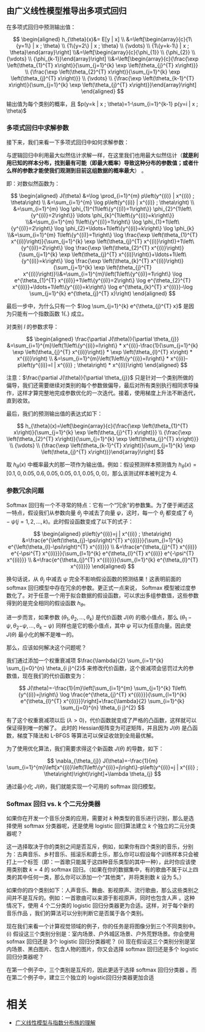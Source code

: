 

## 由广义线性模型推导出多项式回归

在多项式回归中预测输出值：


$$
\begin{aligned}
h_{\theta}(x)&= E[y | x] \\ &=\left[\begin{array}{c}{1\{y=1\} | x ; \theta} \\ {1\{y=2\} | x ; \theta} \\ {\vdots} \\ {1\{y=k-1\} | x ; \theta}\end{array}\right] \\&=\left[\begin{array}{c}{\phi_{1}} \\ {\phi_{2}} \\ {\vdots} \\ {\phi_{k-1}}\end{array}\right] \\&=\left[\begin{array}{c}{\frac{\exp \left(\theta_{1}^{T} x\right)}{\sum_{j=1}^{k} \exp \left(\theta_{j}^{T} x\right)}} \\ {\frac{\exp \left(\theta_{2}^{T} x\right)}{\sum_{j=1}^{k} \exp \left(\theta_{j}^{T} x\right)}} \\ {\vdots} \\ {\frac{\exp \left(\theta_{k-1}^{T} x\right)}{\sum_{j=1}^{k} \exp \left(\theta_{j}^{T} x\right)}}\end{array}\right]
\end{aligned}
$$


输出值为每个类别的概率，且 $p(y=k | x ; \theta)=1-\sum_{i=1}^{k-1} p(y=i | x ; \theta)$

### 多项式回归中求解参数

接下来，我们来看一下多项式回归中如何求解参数：

与逻辑回归中利用最大似然估计求解一样，在这里我们也用最大似然估计（**就是利用已知的样本分布，找到最有可能（即最大概率）导致这种分布的参数值；或者什么样的参数才能使我们观测到目前这组数据的概率最大**） 。


即：对数似然函数为：


$$
\begin{aligned} J(\theta) &=\log \prod_{i=1}^{m} p\left(y^{(i)} | x^{(i)} ; \theta\right) \\ &=\sum_{i=1}^{m} \log p\left(y^{(i)} | x^{(i)} ; \theta\right) \\ &=\sum_{i=1}^{m} \log \phi_{1}^{1\left\{y^{(i)}=1\right\}} \phi_{2}^{1\left\{y^{(i)}=2\right\}} \ldots \phi_{k}^{1\left\{y^{(i)}=k\right\}} \\&=\sum_{i=1}^{m} 1\left\{y^{(i)}=1\right\} \log \phi_{1}+1\left\{y^{(i)}=2\right\} \log \phi_{2}+\ldots+1\left\{y^{(i)}=k\right\} \log \phi_{k} \\&=\sum_{i=1}^{m} 1\left\{y^{(i)}=1\right\} \log \frac{\exp \left(\theta_{1}^{T} x^{(i)}\right)}{\sum_{j=1}^{k} \exp \left(\theta_{j}^{T} x^{(i)}\right)}+1\left\{y^{(i)}=2\right\} \log \frac{\exp \left(\theta_{2}^{T} x^{(i)}\right)}{\sum_{j=1}^{k} \exp \left(\theta_{j}^{T} x^{(i)}\right)}+\ldots+1\left\{y^{(i)}=k\right\} \log \frac{\exp \left(\theta_{k}^{T} x^{(i)}\right)}{\sum_{j=1}^{k} \exp \left(\theta_{j}^{T} x^{(i)}\right)}\\&=\sum_{i=1}^{m}\left(1\left\{y^{(i)}=1\right\} \log e^{\theta_{1}^{T} x^{(i)}}+1\left\{y^{(i)}=2\right\} \log e^{\theta_{2}^{T} x^{(i)}}+\ldots+1\left\{y^{(i)}=k\right\} \log e^{\theta_{k}^{T} x^{(i)}}-\log \sum_{j=1}^{k} e^{\theta_{j}^{T} x}\right)
\end{aligned}
$$

最后一步中，为什么只有一个 $\log \sum_{j=1}^{k} e^{\theta_{j}^{T} x}$ 是因为只能有一个指数函数 1$\{ .\}$ 成立。

对类别 $l$ 的参数求导：

$$
\begin{aligned} \frac{\partial J(\theta)}{\partial \theta_{j}} &=\sum_{i=1}^{m}\left(1\left\{y^{(i)}=l\right\} * x^{(i)}-\frac{1}{\sum_{j=1}^{k} \exp \left(\theta_{j}^{T} x^{(i)}\right)} * \exp \left(\theta_{l}^{T} x\right) * x^{(i)}\right) \\ &=\sum_{i=1}^{m}\left(1\left\{y^{(i)}=l\right\} * x^{(i)}-p\left(y^{(i)}=l | x^{(i)} ; \theta\right) * x^{(i)}\right) \end{aligned}
$$


注意：$\frac{\partial J(\theta)}{\partial \theta_{j}}$ 只是针对一个类别所做的偏导，我们还需要继续对类别的每个参数做偏导，最后对所有类别执行相同求导操作，这样才算完整地完成参数优化的一次迭代。接着，使用梯度上升法不断迭代，直到收敛。

最后，我们的预测输出值的表达式如下：

$$
h_{\theta}(x)=\left[\begin{array}{c}{\frac{\exp \left(\theta_{1}^{T} x\right)}{\sum_{j=1}^{k} \exp \left(\theta_{j}^{T} x\right)}} \\ {\frac{\exp \left(\theta_{2}^{T} x\right)}{\sum_{j=1}^{k} \exp \left(\theta_{j}^{T} x\right)}} \\ {\vdots} \\ {\frac{\exp \left(\theta_{k-1}^{T} x\right)}{\sum_{j=1}^{k} \exp \left(\theta_{j}^{T} x\right)}}\end{array}\right]
$$


取 $h_{\theta}(x)$ 中概率最大的那一项作为输出值。例如：假设预测样本预测值为 $h _{\theta}(x)=[0.1,0,0.05,0.6,0.05,0.05,0.1,0.05,0,0]$，那么该测试样本被判定为 4.

### 参数冗余问题

Softmax 回归有一个不寻常的特点：它有一个“冗余”的参数集。为了便于阐述这一特点，假设我们从参数向量 $\theta_{j}$ 中减去了向量 $\psi$，这时，每一个 $\theta_{j}$ 都变成了 $\theta_{j}-\psi(j=1,2, \dots, k)$。此时假设函数变成了以下的式子：


$$
\begin{aligned} p\left(y^{(i)}=j | x^{(i)} ; \theta\right) &=\frac{e^{\left(\theta_{j}-\psi\right)^{T} x^{(i)}}}{\sum_{l=1}^{k} e^{\left(\theta_{l}-\psi\right)^{T} x^{(i)}}} \\ &=\frac{e^{\theta_{j}^{T} x^{(i)}} e^{-\psi^{T} x^{(i)}}}{\sum_{l=1}^{k} e^{\theta_{l}^{T} x^{(i)}} e^{-\psi^{T} x^{(i)}}} \\ &=\frac{e^{\theta_{j}^{T} x^{(i)}}}{\sum_{l=1}^{k} e^{\theta_{l}^{T} x^{(i)}}} \end{aligned}
$$


换句话说，从 $\theta_{j}$ 中减去 $\psi$ 完全不影响假设函数的预测结果！这表明前面的 softmax 回归模型中存在冗余的参数。更正式一点来说， Softmax 模型被过度参数化了。对于任意一个用于拟合数据的假设函数，可以求出多组参数值，这些参数得到的是完全相同的假设函数 $h_{\theta}$。

进一步而言，如果参数 $\left(\theta_{1}, \theta_{2}, \ldots, \theta_{k}\right)$ 是代价函数 $J(\theta)$ 的极小值点，那么 $\left(\theta_{1}-\psi, \theta_{2}-\right.\left.\psi, \ldots, \theta_{k}-\psi\right)$ 同样也是它的极小值点，其中 $\psi$ 可以为任意向量。因此使 $J(\theta)$ 最小化的解不是唯一的。

那么，应该如何解决这个问题呢？

我们通过添加一个权重衰减项 $\frac{\lambda}{2} \sum_{i=1}^{k} \sum_{j=0}^{n} \theta_{i j}^{2}$ 来修改代价函数，这个衰减项会惩罚过大的参数值，现在我们的代价函数变为：

$$
J(\theta)=-\frac{1}{m}\left[\sum_{i=1}^{m} \sum_{j=1}^{k} 1\left\{y^{(i)}=j\right\} \log \frac{e^{\theta_{j}^{T} x^{(i)}}}{\sum_{l=1}^{k} e^{\theta_{l}^{T} x^{(i)}}}\right]+\frac{\lambda}{2} \sum_{i=1}^{k} \sum_{j=0}^{n} \theta_{i j}^{2}
$$

有了这个权重衰减项以后 ($\lambda>0$)，代价函数就变成了严格的凸函数，这样就可以保证得到唯一的解了。 此时的 Hessian矩阵变为可逆矩阵，并且因为 $J(\theta)$ 是凸函数，梯度下降法和 L-BFGS 等算法可以保证收敛到全局最优解。

为了使用优化算法，我们需要求得这个新函数 $J(\theta)$ 的导数，如下：

$$
\nabla_{\theta_{j}} J(\theta)=-\frac{1}{m} \sum_{i=1}^{m}\left[x^{(i)}\left(1\left\{y^{(i)}=j\right\}-p\left(y^{(i)}=j | x^{(i)} ; \theta\right)\right)\right]+\lambda \theta_{j}
$$


通过最小化 $J(\theta)$，我们就能实现一个可用的 softmax 回归模型。

###  Softmax 回归 vs. k 个二元分类器


如果你在开发一个音乐分类的应用，需要对 $k$ 种类型的音乐进行识别，那么是选择使用 softmax 分类器呢，还是使用 logistic 回归算法建立 $k$ 个独立的二元分类器呢？

这一选择取决于你的类别之间是否互斥，例如，如果你有四个类别的音乐，分别为：古典音乐、乡村音乐、摇滚乐和爵士乐，那么你可以假设每个训练样本只会被打上一个标签（即：一首歌只能属于这四种音乐类型的其中一种），此时你应该使用类别数 $k=4$ 的 softmax 回归。（如果在你的数据集中，有的歌曲不属于以上四类的其中任何一类，那么你可以添加一个“其他类”，并将类别数 $k$ 设为 5。）

如果你的四个类别如下：人声音乐、舞曲、影视原声、流行歌曲，那么这些类别之间并不是互斥的。例如：一首歌曲可以来源于影视原声，同时也包含人声 。这种情况下，使用 4 个二分类的 logistic 回归分类器更为合适。这样，对于每个新的音乐作品 ，我们的算法可以分别判断它是否属于各个类别。

现在我们来看一个计算视觉领域的例子，你的任务是将图像分到三个不同类别中。(i) 假设这三个类别分别是：室内场景、户外城区场景、户外荒野场景。你会使用 sofmax 回归还是 3个 logistic 回归分类器呢？ (ii) 现在假设这三个类别分别是室内场景、黑白图片、包含人物的图片，你又会选择 softmax 回归还是多个 logistic 回归分类器呢？

在第一个例子中，三个类别是互斥的，因此更适于选择 softmax 回归分类器 。而在第二个例子中，建立三个独立的 logistic回归分类器更加合适






# 相关

- [广义线性模型与指数分布族的理解](https://blog.csdn.net/anshuai_aw1/article/details/84069600)
